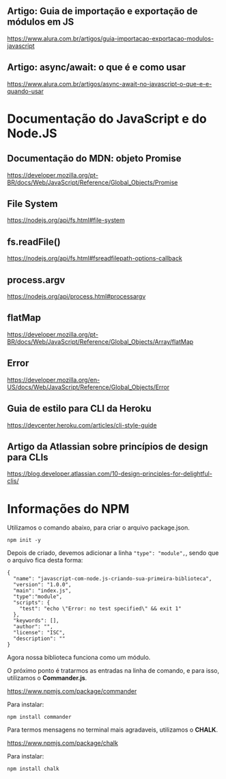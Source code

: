 ## Artigo: Guia de importação e exportação de módulos em JS
https://www.alura.com.br/artigos/guia-importacao-exportacao-modulos-javascript

## Artigo: async/await: o que é e como usar
https://www.alura.com.br/artigos/async-await-no-javascript-o-que-e-e-quando-usar

# Documentação do JavaScript e do Node.JS

## Documentação do MDN: objeto Promise
https://developer.mozilla.org/pt-BR/docs/Web/JavaScript/Reference/Global_Objects/Promise

## File System
https://nodejs.org/api/fs.html#file-system

##  fs.readFile()
https://nodejs.org/api/fs.html#fsreadfilepath-options-callback

## process.argv
https://nodejs.org/api/process.html#processargv

## flatMap
https://developer.mozilla.org/pt-BR/docs/Web/JavaScript/Reference/Global_Objects/Array/flatMap

## Error
https://developer.mozilla.org/en-US/docs/Web/JavaScript/Reference/Global_Objects/Error

## Guia de estilo para CLI da Heroku
https://devcenter.heroku.com/articles/cli-style-guide

## Artigo da Atlassian sobre princípios de design para CLIs
https://blog.developer.atlassian.com/10-design-principles-for-delightful-clis/

# Informações do NPM

Utilizamos o comando abaixo, para criar o arquivo package.json.

```
npm init -y
```

Depois de criado, devemos adicionar a linha ```"type": "module",```, sendo que o arquivo fica desta forma:

```
{
  "name": "javascript-com-node.js-criando-sua-primeira-biblioteca",
  "version": "1.0.0",
  "main": "index.js",
  "type":"module",
  "scripts": {
    "test": "echo \"Error: no test specified\" && exit 1"
  },
  "keywords": [],
  "author": "",
  "license": "ISC",
  "description": ""
}
```
Agora nossa biblioteca funciona como um módulo.

O próximo ponto é tratarmos as entradas na linha de comando, e para isso, utilizamos o **Commander.js**.

https://www.npmjs.com/package/commander

Para instalar:

```
npm install commander
```

Para termos mensagens no terminal mais agradaveis, utilizamos o **CHALK**.

https://www.npmjs.com/package/chalk

Para instalar:

```
npm install chalk
```